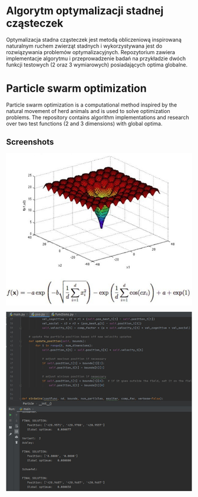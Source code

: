 # Algorytm optymalizacji stadnej cząsteczek

Optymalizacja stadna cząsteczek jest metodą obliczeniową inspirowaną naturalnym ruchem zwierząt stadnych i wykorzystywana jest do rozwiązywania problemów optymalizacyjnych. Repozytorium zawiera implementacje algorytmu i przeprowadzenie badań na przykładzie dwóch funkcji testowych (2 oraz 3 wymiarowych) posiadających optima globalne.

# Particle swarm optimization

Particle swarm optimization is a computational method inspired by the natural movement of herd animals and is used to solve optimization problems. The repository contains algorithm implementations and research over two test functions (2 and 3 dimensions) with global optima.

## Screenshots

![alt tag](https://github.com/Sailor70/Particle_Swarm_Optimization/blob/master/screenshots/ackley.jpg)

![alt tag](https://github.com/Sailor70/Particle_Swarm_Optimization/blob/master/screenshots/psoPyCharm.jpg)
